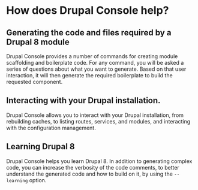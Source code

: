 # How does Drupal Console help?

## Generating the code and files required by a Drupal 8 module
Drupal Console provides a number of commands for creating module scaffolding and boilerplate code. For any command, you will be asked a series of questions about what you want to generate. Based on that user interaction, it will then generate the required boilerplate to build the requested component.

## Interacting with your Drupal installation.
Drupal Console allows you to interact with your Drupal installation, from rebuilding caches, to listing routes, services, and modules, and interacting with the configuration management.

## Learning Drupal 8
Drupal Console helps you learn Drupal 8. In addition to generating complex code, you can increase the verbosity of the code comments, to better understand the generated code and how to build on it, by using the `--learning` option.
